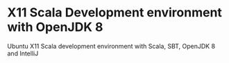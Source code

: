 # X11 Scala Development environment with OpenJDK 8

Ubuntu X11 Scala development environment with Scala, SBT, OpenJDK 8 and IntelliJ
